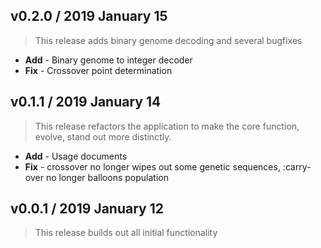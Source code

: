 ## v0.2.0 / 2019 January 15

> This release adds binary genome decoding and several bugfixes

* **Add** - Binary genome to integer decoder
* **Fix** - Crossover point determination

## v0.1.1 / 2019 January 14

> This release refactors the application to make the core function, evolve, stand out more distinctly.

* **Add** - Usage documents
* **Fix** - crossover no longer wipes out some genetic sequences, :carry-over no longer balloons population

## v0.0.1 / 2019 January 12

> This release builds out all initial functionality
